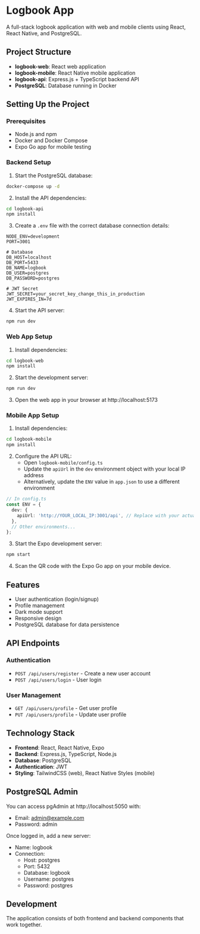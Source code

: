 # Logbook App

A full-stack logbook application with web and mobile clients using React, React Native, and PostgreSQL.

## Project Structure

- **logbook-web**: React web application
- **logbook-mobile**: React Native mobile application
- **logbook-api**: Express.js + TypeScript backend API
- **PostgreSQL**: Database running in Docker

## Setting Up the Project

### Prerequisites

- Node.js and npm
- Docker and Docker Compose
- Expo Go app for mobile testing

### Backend Setup

1. Start the PostgreSQL database:

```bash
docker-compose up -d
```

2. Install the API dependencies:

```bash
cd logbook-api
npm install
```

3. Create a `.env` file with the correct database connection details:

```
NODE_ENV=development
PORT=3001

# Database
DB_HOST=localhost
DB_PORT=5433
DB_NAME=logbook
DB_USER=postgres
DB_PASSWORD=postgres

# JWT Secret
JWT_SECRET=your_secret_key_change_this_in_production
JWT_EXPIRES_IN=7d
```

4. Start the API server:

```bash
npm run dev
```

### Web App Setup

1. Install dependencies:

```bash
cd logbook-web
npm install
```

2. Start the development server:

```bash
npm run dev
```

3. Open the web app in your browser at http://localhost:5173

### Mobile App Setup

1. Install dependencies:

```bash
cd logbook-mobile
npm install
```

2. Configure the API URL:
   - Open `logbook-mobile/config.ts`
   - Update the `apiUrl` in the `dev` environment object with your local IP address
   - Alternatively, update the `ENV` value in `app.json` to use a different environment

```typescript
// In config.ts
const ENV = {
  dev: {
    apiUrl: 'http://YOUR_LOCAL_IP:3001/api', // Replace with your actual IP
  },
  // Other environments...
};
```

3. Start the Expo development server:

```bash
npm start
```

4. Scan the QR code with the Expo Go app on your mobile device.

## Features

- User authentication (login/signup)
- Profile management
- Dark mode support
- Responsive design
- PostgreSQL database for data persistence

## API Endpoints

### Authentication

- `POST /api/users/register` - Create a new user account
- `POST /api/users/login` - User login

### User Management

- `GET /api/users/profile` - Get user profile
- `PUT /api/users/profile` - Update user profile

## Technology Stack

- **Frontend**: React, React Native, Expo
- **Backend**: Express.js, TypeScript, Node.js
- **Database**: PostgreSQL
- **Authentication**: JWT
- **Styling**: TailwindCSS (web), React Native Styles (mobile)

## PostgreSQL Admin

You can access pgAdmin at http://localhost:5050 with:
- Email: admin@example.com
- Password: admin

Once logged in, add a new server:
- Name: logbook
- Connection: 
  - Host: postgres
  - Port: 5432
  - Database: logbook
  - Username: postgres
  - Password: postgres

## Development

The application consists of both frontend and backend components that work together. 